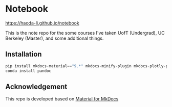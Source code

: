 # Notebook

https://haoda-li.github.io/notebook

This is the note repo for the some courses I've taken UofT (Undergrad), UC Berkeley (Master), and some additional things.

## Installation
```py
pip install mkdocs-material=="9.*" mkdocs-minify-plugin mkdocs-plotly-plugin mkdocs-glightbox mkdocs-bibtex mkdocs-git-revision-date-localized-plugin
conda install pandoc
```

## Acknowledgement
This repo is developed based on [Material for MkDocs](https://squidfunk.github.io/mkdocs-material/)
